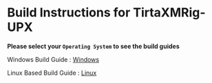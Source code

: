 # Build Instructions for TirtaXMRig-UPX

**Please select your `Operating System` to see the build guides**

Windows Build Guide : [Windows](http://google.com)

Linux Based Build Guide : [Linux](http://google.com)
